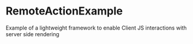 RemoteActionExample
===================

Example of a lightweight framework to enable Client JS interactions with server side rendering
